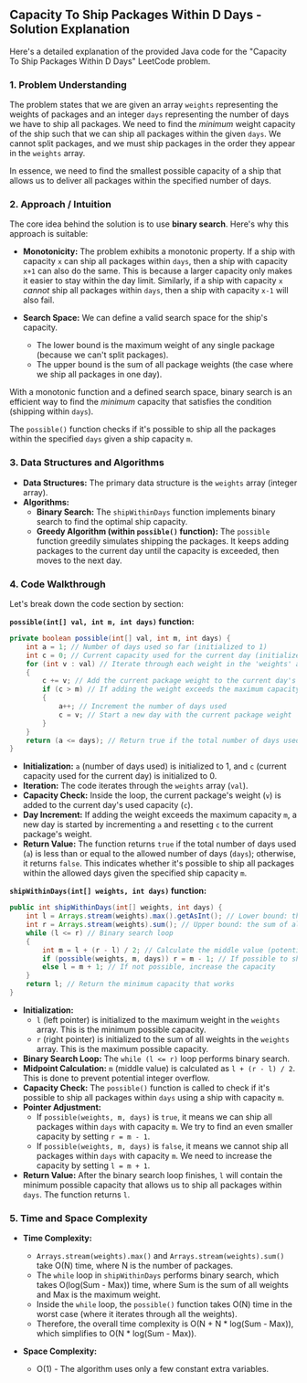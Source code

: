 ## Capacity To Ship Packages Within D Days - Solution Explanation

Here's a detailed explanation of the provided Java code for the "Capacity To Ship Packages Within D Days" LeetCode problem.

### 1. Problem Understanding

The problem states that we are given an array `weights` representing the weights of packages and an integer `days` representing the number of days we have to ship all packages. We need to find the *minimum* weight capacity of the ship such that we can ship all packages within the given `days`.  We cannot split packages, and we must ship packages in the order they appear in the `weights` array.

In essence, we need to find the smallest possible capacity of a ship that allows us to deliver all packages within the specified number of days.

### 2. Approach / Intuition

The core idea behind the solution is to use **binary search**. Here's why this approach is suitable:

*   **Monotonicity:** The problem exhibits a monotonic property.  If a ship with capacity `x` can ship all packages within `days`, then a ship with capacity `x+1` can also do the same. This is because a larger capacity only makes it easier to stay within the day limit.  Similarly, if a ship with capacity `x` *cannot* ship all packages within `days`, then a ship with capacity `x-1` will also fail.

*   **Search Space:**  We can define a valid search space for the ship's capacity.
    *   The lower bound is the maximum weight of any single package (because we can't split packages).
    *   The upper bound is the sum of all package weights (the case where we ship all packages in one day).

With a monotonic function and a defined search space, binary search is an efficient way to find the *minimum* capacity that satisfies the condition (shipping within `days`).

The `possible()` function checks if it's possible to ship all the packages within the specified `days` given a ship capacity `m`.

### 3. Data Structures and Algorithms

*   **Data Structures:** The primary data structure is the `weights` array (integer array).
*   **Algorithms:**
    *   **Binary Search:**  The `shipWithinDays` function implements binary search to find the optimal ship capacity.
    *   **Greedy Algorithm (within `possible()` function):** The `possible` function greedily simulates shipping the packages. It keeps adding packages to the current day until the capacity is exceeded, then moves to the next day.

### 4. Code Walkthrough

Let's break down the code section by section:

**`possible(int[] val, int m, int days)` function:**

```java
private boolean possible(int[] val, int m, int days) {
    int a = 1; // Number of days used so far (initialized to 1)
    int c = 0; // Current capacity used for the current day (initialized to 0)
    for (int v : val) // Iterate through each weight in the 'weights' array
    {
        c += v; // Add the current package weight to the current day's capacity
        if (c > m) // If adding the weight exceeds the maximum capacity 'm'
        {
            a++; // Increment the number of days used
            c = v; // Start a new day with the current package weight
        }
    }
    return (a <= days); // Return true if the total number of days used is less than or equal to the allowed 'days', false otherwise
}
```

*   **Initialization:** `a` (number of days used) is initialized to 1, and `c` (current capacity used for the current day) is initialized to 0.
*   **Iteration:** The code iterates through the `weights` array (`val`).
*   **Capacity Check:** Inside the loop, the current package's weight (`v`) is added to the current day's used capacity (`c`).
*   **Day Increment:** If adding the weight exceeds the maximum capacity `m`, a new day is started by incrementing `a` and resetting `c` to the current package's weight.
*   **Return Value:** The function returns `true` if the total number of days used (`a`) is less than or equal to the allowed number of days (`days`); otherwise, it returns `false`. This indicates whether it's possible to ship all packages within the allowed days given the specified ship capacity `m`.

**`shipWithinDays(int[] weights, int days)` function:**

```java
public int shipWithinDays(int[] weights, int days) {
    int l = Arrays.stream(weights).max().getAsInt(); // Lower bound: the maximum weight of any single package
    int r = Arrays.stream(weights).sum(); // Upper bound: the sum of all package weights
    while (l <= r) // Binary search loop
    {
        int m = l + (r - l) / 2; // Calculate the middle value (potential ship capacity)
        if (possible(weights, m, days)) r = m - 1; // If possible to ship within 'days' with capacity 'm', try a lower capacity
        else l = m + 1; // If not possible, increase the capacity
    }
    return l; // Return the minimum capacity that works
}
```

*   **Initialization:**
    *   `l` (left pointer) is initialized to the maximum weight in the `weights` array. This is the minimum possible capacity.
    *   `r` (right pointer) is initialized to the sum of all weights in the `weights` array.  This is the maximum possible capacity.
*   **Binary Search Loop:** The `while (l <= r)` loop performs binary search.
*   **Midpoint Calculation:** `m` (middle value) is calculated as `l + (r - l) / 2`. This is done to prevent potential integer overflow.
*   **Capacity Check:** The `possible()` function is called to check if it's possible to ship all packages within `days` using a ship with capacity `m`.
*   **Pointer Adjustment:**
    *   If `possible(weights, m, days)` is `true`, it means we can ship all packages within `days` with capacity `m`.  We try to find an even smaller capacity by setting `r = m - 1`.
    *   If `possible(weights, m, days)` is `false`, it means we cannot ship all packages within `days` with capacity `m`. We need to increase the capacity by setting `l = m + 1`.
*   **Return Value:** After the binary search loop finishes, `l` will contain the minimum possible capacity that allows us to ship all packages within `days`.  The function returns `l`.

### 5. Time and Space Complexity

*   **Time Complexity:**
    *   `Arrays.stream(weights).max()` and `Arrays.stream(weights).sum()` take O(N) time, where N is the number of packages.
    *   The `while` loop in `shipWithinDays` performs binary search, which takes O(log(Sum - Max)) time, where Sum is the sum of all weights and Max is the maximum weight.
    *   Inside the `while` loop, the `possible()` function takes O(N) time in the worst case (where it iterates through all the weights).
    *   Therefore, the overall time complexity is O(N + N * log(Sum - Max)), which simplifies to O(N * log(Sum - Max)).

*   **Space Complexity:**
    *   O(1) - The algorithm uses only a few constant extra variables.
